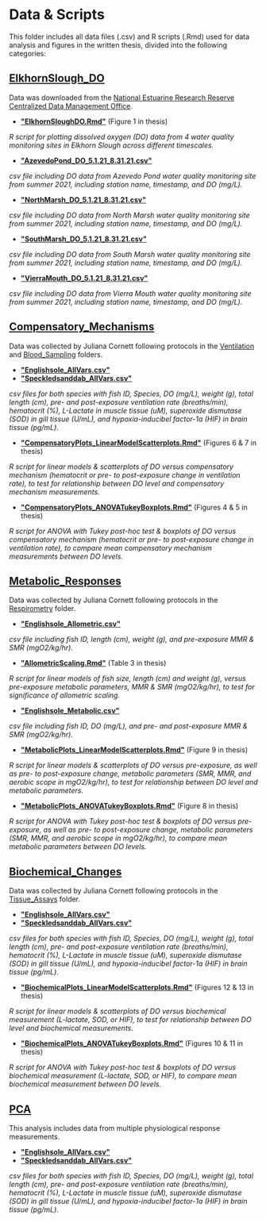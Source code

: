 # Data & Scripts

This folder includes all data files (.csv) and R scripts (.Rmd) used for data analysis and figures in the written thesis, divided into the following categories:

## [ElkhornSlough_DO](ElkhornSlough_DO)

Data was downloaded from the [National Estuarine Research Reserve Centralized Data Management Office](http://cdmo.baruch.sc.edu/dges/).

* [**"ElkhornSloughDO.Rmd"**](ElkhornSlough_DO/ElkhornSloughDO.Rmd) (Figure 1 in thesis)

_R script for plotting dissolved oxygen (DO) data from 4 water quality monitoring sites in Elkhorn Slough across different timescales._

* [**"AzevedoPond_DO_5.1.21_8.31.21.csv"**](ElkhornSlough_DO/AzevedoPond_DO_5.1.21_8.31.21.csv)

_csv file including DO data from Azevedo Pond water quality monitoring site from summer 2021, including station name, timestamp, and DO (mg/L)._

* [**"NorthMarsh_DO_5.1.21_8.31.21.csv"**](ElkhornSlough_DO/NorthMarsh_DO_5.1.21_8.31.21.csv)

_csv file including DO data from North Marsh water quality monitoring site from summer 2021, including station name, timestamp, and DO (mg/L)._

* [**"SouthMarsh_DO_5.1.21_8.31.21.csv"**](ElkhornSlough_DO/SouthMarsh_DO_5.1.21_8.31.21.csv)

_csv file including DO data from South Marsh water quality monitoring site from summer 2021, including station name, timestamp, and DO (mg/L)._

* [**"VierraMouth_DO_5.1.21_8.31.21.csv"**](ElkhornSlough_DO/VierraMouth_DO_5.1.21_8.31.21.csv)

_csv file including DO data from Vierra Mouth water quality monitoring site from summer 2021, including station name, timestamp, and DO (mg/L)._

## [Compensatory_Mechanisms](Compensatory_Mechanisms)

Data was collected by Juliana Cornett following protocols in the [Ventilation](/Protocols/Ventilation) and [Blood_Sampling](/Protocols/Blood_Sampling) folders. 

* [**"Englishsole_AllVars.csv"**](Compensatory_Mechanisms/Englishsole_AllVars.csv)
* [**"Speckledsanddab_AllVars.csv"**](Compensatory_Mechanisms/Speckledsanddab_AllVars.csv)

_csv files for both species with fish ID, Species, DO (mg/L), weight (g), total length (cm), pre- and post-exposure ventilation rate (breaths/min), hematocrit (%), L-Lactate in muscle tissue (uM), superoxide dismutase (SOD) in gill tissue (U/mL), and hypoxia-inducibel factor-1a (HIF) in brain tissue (pg/mL)._

* [**"CompensatoryPlots_LinearModelScatterplots.Rmd"**](Compensatory_Mechanisms/CompensatoryPlots_LinearModelScatterplots.Rmd) (Figures 6 & 7 in thesis)

_R script for linear models & scatterplots of DO versus compensatory mechanism (hematocrit or pre- to post-exposure change in ventilation rate), to test for relationship between DO level and compensatory mechanism measurements._

* [**"CompensatoryPlots_ANOVATukeyBoxplots.Rmd"**](Compensatory_Mechanisms/CompensatoryPlots_ANOVATukeyBoxplots.Rmd) (Figures 4 & 5 in thesis)

_R script for ANOVA with Tukey post-hoc test & boxplots of DO versus compensatory mechanism (hematocrit or pre- to post-exposure change in ventilation rate), to compare mean compensatory mechanism measurements between DO levels._

## [Metabolic_Responses](Metabolic_Responses)

Data was collected by Juliana Cornett following protocols in the [Respirometry](/Protocols/Respirometry) folder. 

* [**"Englishsole_Allometric.csv"**](Metabolic_Responses/Englishsole_Allometric.csv)

_csv file including fish ID, length (cm), weight (g), and pre-exposure MMR & SMR (mgO2/kg/hr)._

* [**"AllometricScaling.Rmd"**](Metabolic_Responses/AllometricScaling.Rmd) (Table 3 in thesis)

_R script for linear models of fish size, length (cm) and weight (g), versus pre-exposure metabolic parameters, MMR & SMR (mgO2/kg/hr), to test for significance of allometric scaling._

* [**"Englishsole_Metabolic.csv"**](Metabolic_Responses/Englishsole_Metabolic.csv)

_csv file including fish ID, DO (mg/L), and pre- and post-exposure MMR & SMR (mgO2/kg/hr)._

* [**"MetabolicPlots_LinearModelScatterplots.Rmd"**](Metabolic_Responses/MetabolicPlots_LinearModelScatterplots.Rmd) (Figure 9 in thesis)

_R script for linear models & scatterplots of DO versus pre-exposure, as well as pre- to post-exposure change, metabolic parameters (SMR, MMR, and aerobic scope in mgO2/kg/hr), to test for relationship between DO level and metabolic parameters._

* [**"MetabolicPlots_ANOVATukeyBoxplots.Rmd"**](Metabolic_Responses/MetabolicPlots_ANOVATukeyBoxplots.Rmd) (Figure 8 in thesis)

_R script for ANOVA with Tukey post-hoc test & boxplots of DO versus pre-exposure, as well as pre- to post-exposure change, metabolic parameters (SMR, MMR, and aerobic scope in mgO2/kg/hr), to compare mean metabolic parameters between DO levels._

## [Biochemical_Changes](Biochemical_Changes)

Data was collected by Juliana Cornett following protocols in the [Tissue_Assays](/Protocols/Tissue_Assays) folder. 

* [**"Englishsole_AllVars.csv"**](Biochemical_Changes/Englishsole_AllVars.csv)
* [**"Speckledsanddab_AllVars.csv"**](Biochemical_Changes/Speckledsanddab_AllVars.csv)

_csv files for both species with fish ID, Species, DO (mg/L), weight (g), total length (cm), pre- and post-exposure ventilation rate (breaths/min), hematocrit (%), L-Lactate in muscle tissue (uM), superoxide dismutase (SOD) in gill tissue (U/mL), and hypoxia-inducibel factor-1a (HIF) in brain tissue (pg/mL)._

* [**"BiochemicalPlots_LinearModelScatterplots.Rmd"**](Biochemical_Changes/BiochemicalPlots_LinearModelScatterplots.Rmd) (Figures 12 & 13 in thesis)

_R script for linear models & scatterplots of DO versus biochemical measurement (L-lactate, SOD, or HIF), to test for relationship between DO level and biochemical measurements._

* [**"BiochemicalPlots_ANOVATukeyBoxplots.Rmd"**](Biochemical_Changes/BiochemicalPlots_ANOVATukeyBoxplots.Rmd) (Figures 10 & 11 in thesis)

_R script for ANOVA with Tukey post-hoc test & boxplots of DO versus biochemical measurement (L-lactate, SOD, or HIF), to compare mean biochemical measurement between DO levels._

## [PCA](PCA)

This analysis includes data from multiple physiological response measurements. 

* [**"Englishsole_AllVars.csv"**](PCA/Englishsole_AllVars.csv)
* [**"Speckledsanddab_AllVars.csv"**](PCA/Speckledsanddab_AllVars.csv)

_csv files for both species with fish ID, Species, DO (mg/L), weight (g), total length (cm), pre- and post-exposure ventilation rate (breaths/min), hematocrit (%), L-Lactate in muscle tissue (uM), superoxide dismutase (SOD) in gill tissue (U/mL), and hypoxia-inducibel factor-1a (HIF) in brain tissue (pg/mL)._



